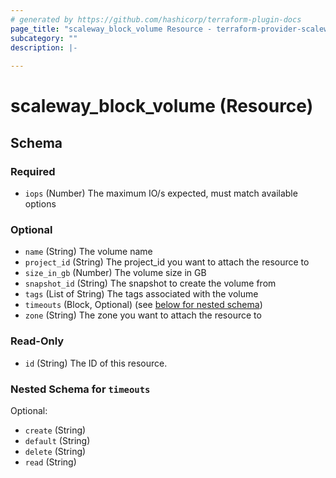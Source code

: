 ```yaml
---
# generated by https://github.com/hashicorp/terraform-plugin-docs
page_title: "scaleway_block_volume Resource - terraform-provider-scaleway"
subcategory: ""
description: |-
  
---
```


# scaleway_block_volume (Resource)





<!-- schema generated by tfplugindocs -->
## Schema

### Required

- `iops` (Number) The maximum IO/s expected, must match available options

### Optional

- `name` (String) The volume name
- `project_id` (String) The project_id you want to attach the resource to
- `size_in_gb` (Number) The volume size in GB
- `snapshot_id` (String) The snapshot to create the volume from
- `tags` (List of String) The tags associated with the volume
- `timeouts` (Block, Optional) (see [below for nested schema](#nestedblock--timeouts))
- `zone` (String) The zone you want to attach the resource to

### Read-Only

- `id` (String) The ID of this resource.

<a id="nestedblock--timeouts"></a>
### Nested Schema for `timeouts`

Optional:

- `create` (String)
- `default` (String)
- `delete` (String)
- `read` (String)
